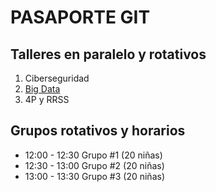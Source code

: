 # PASAPORTE GIT

## Talleres en paralelo y rotativos

1. Ciberseguridad
2. [Big Data](bigdata_workshop.md)
3. 4P y RRSS

## Grupos rotativos y horarios
- 12:00 - 12:30 Grupo #1 (20 niñas)
- 12:30 - 13:00 Grupo #2 (20 niñas)
- 13:00 - 13:30 Grupo #3 (20 niñas)
